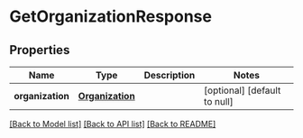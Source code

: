# GetOrganizationResponse
## Properties

| Name | Type | Description | Notes |
|------------ | ------------- | ------------- | -------------|
| **organization** | [**Organization**](Organization.md) |  | [optional] [default to null] |

[[Back to Model list]](../README.md#documentation-for-models) [[Back to API list]](../README.md#documentation-for-api-endpoints) [[Back to README]](../README.md)

